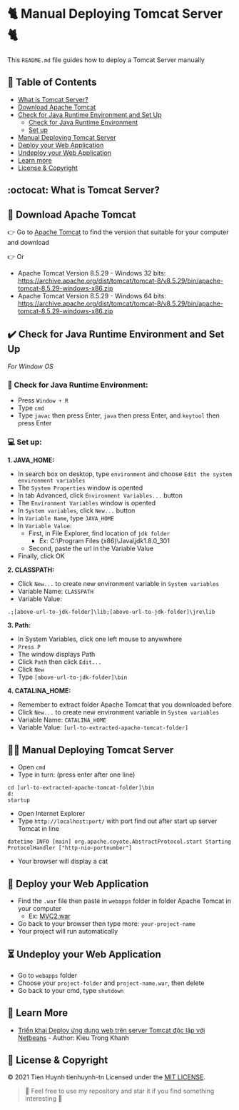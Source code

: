 # :cat2: Manual Deploying Tomcat Server :cat2:

This `README.md` file guides how to deploy a Tomcat Server manually

## :bookmark_tabs: Table of Contents
- [What is Tomcat Server?](#octocat-what-is-tomcat-server)
- [Download Apache Tomcat](#link-download-apache-tomcat)
- [Check for Java Runtime Environment and Set Up](#heavy_check_mark-check-for-java-runtime-environment-and-set-up)
  - [Check for Java Runtime Environment](#triangular_flag_on_postcheck-for-java-runtime-environment)
  - [Set up](#computer-set-up)
- [Manual Deploying Tomcat Server](#running_woman-manual-deploying-tomcat-server)
- [Deploy your Web Application](#rocket-deploy-your-web-application)
- [Undeploy your Web Application](#hourglass_flowing_sand-undeploy-your-web-application)
- [Learn more](#closed_book-learn-more)
- [License & Copyright](#grimacing-license--copyright)

## :octocat: What is Tomcat Server?

## :link: Download Apache Tomcat
:point_right: Go to [Apache Tomcat](https://tomcat.apache.org/index.html) to find the version that suitable for your computer and download

:point_right: Or
- Apache Tomcat Version 8.5.29 - Windows 32 bits: https://archive.apache.org/dist/tomcat/tomcat-8/v8.5.29/bin/apache-tomcat-8.5.29-windows-x86.zip
- Apache Tomcat Version 8.5.29 - Windows 64 bits: https://archive.apache.org/dist/tomcat/tomcat-8/v8.5.29/bin/apache-tomcat-8.5.29-windows-x86.zip

## :heavy_check_mark: Check for Java Runtime Environment and Set Up
*For Window OS*
### :triangular_flag_on_post:	Check for Java Runtime Environment: 
- Press `Window + R`
- Type `cmd`
- Type `javac` then press Enter, `java` then press Enter, and `keytool` then press Enter
### :computer: Set up:
**1. JAVA_HOME:**
- In search box on desktop, type `environment` and choose `Edit the system environment variables`
- The `System Properties` window is opented
- In tab Advanced, click `Environment Variables...` button
- The `Environment Variables` window is opented
- In `System variables`, click `New...` button
- In `Variable Name`, type `JAVA_HOME`
- In `Variable Value`:
  - First, in File Explorer, find location of `jdk folder`
    - Ex: C:\Program Files (x86)\Java\jdk1.8.0_301
  - Second, paste the url in the Variable Value
- Finally, click OK

**2. CLASSPATH:**
- Click `New...` to create new environment variable in `System variables`
- Variable Name: `CLASSPATH`
- Variable Value: 
```
.;[above-url-to-jdk-folder]\lib;[above-url-to-jdk-folder]\jre\lib
```

**3. Path:**
- In System Variables, click one left mouse to anywwhere
- `Press P`
- The window displays Path
- Click `Path` then click `Edit...`
- Click `New`
- Type `[above-url-to-jdk-folder]\bin`

**4. CATALINA_HOME:**
- Remember to extract folder Apache Tomcat that you downloaded before
- Click `New...` to create new environment variable in `System variables`
- Variable Name: `CATALINA_HOME`
- Variable Value: `[url-to-extracted-apache-tomcat-folder]`

## :running_woman: Manual Deploying Tomcat Server
- Open `cmd`
- Type in turn: (press enter after one line)
```
cd [url-to-extracted-apache-tomcat-folder]\bin
d: 
startup
```
- Open Internet Explorer
- Type `http://localhost:port/` with port find out after start up server Tomcat in line
```
datetime INFO [main] org.apache.coyote.AbstractProtocol.start Starting ProtocolHandler ["http-nio-portnumber"]
```
- Your browser will display a cat

## :rocket: Deploy your Web Application
- Find the `.war` file then paste in `webapps` folder in folder Apache Tomcat in your computer
  - Ex: [MVC2.war](https://github.com/tienhuynh-tn/java-web-application-development-prj301/blob/master/MVC2/dist/MVC2.war)
- Go back to your browser then type more: `your-project-name`
- Your project will run automatically

## :hourglass_flowing_sand: Undeploy your Web Application
- Go to `webapps` folder
- Choose your `project-folder` and `project-name.war`, then delete
- Go back to your cmd, type `shutdown`

## :closed_book: Learn More
- [Triển khai Deploy ứng dụng web trên server Tomcat độc lập với Netbeans](http://www.kieutrongkhanh.net/2016/08/trien-khai-deploy-ung-dung-web-tren.html) - Author: Kieu Trong Khanh

## :grimacing: License & Copyright
&copy; 2021 Tien Huynh tienhuynh-tn Licensed under the [MIT LICENSE](https://github.com/tienhuynh-tn/java-web-application-development-prj301/blob/master/LICENSE).

> :love_you_gesture: Feel free to use my repository and star it if you find something interesting :love_you_gesture:



